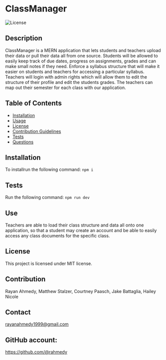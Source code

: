 
# ClassManager
      
    
![License](https://img.shields.io/badge/License-MIT-blue.svg)
## Description
ClassManager is a MERN application that lets students and teachers upload their data or pull their data all from one source. Students will be allowed to easily keep track of due dates, progress on assignments, grades and can make small notes if they need. Enforce a syllabus structure that will make it easier on students and teachers for accessing a particular syllabus. Teachers will login with admin rights which will allow them to edit the structure of their profile and edit the students grades. The teachers can map out their semester for each class with our application.
## Table of Contents
* [Installation](#installation)
* [Usage](#usage)
* [License](#license)
* [Contribution Guidelines](#contribution-guidelines)
* [Tests](#tests)
* [Questions](#questions)
## Installation
To installrun the following command:
``` npm i ```

## Tests
Run the following command:
``` npm run dev  ```

## Use
 Teachers are able to load their class structure and data all onto one application, so that a student may create an account and be able to easily access any class documents for the specific class.
## License
This project is licensed under MIT license.
## Contribution 
Rayan Ahmedy, Matthew Stalzer, Courtney Paasch, Jake Battaglia, Hailey Nicole

## Contact 
rayanahmedy1999@gmail.com
## GitHub account: 
https://github.com/@rahmedy
